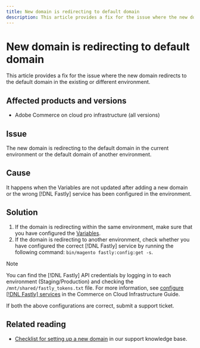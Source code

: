```yaml
---
title: New domain is redirecting to default domain
description: This article provides a fix for the issue where the new domain redirects to the default domain in the existing or different environment.
---
```

# New domain is redirecting to default domain

This article provides a fix for the issue where the new domain redirects to the default domain in the existing or different environment.

## Affected products and versions

* Adobe Commerce on cloud pro infrastructure (all versions)

## Issue

The new domain is redirecting to the default domain in the current environment or the default domain of another environment.

## Cause

It happens when the Variables are not updated after adding a new domain or the wrong [!DNL Fastly] service has been configured in the environment.

## Solution

1. If the domain is redirecting within the same environment, make sure that you have configured the [Variables](https://experienceleague.adobe.com/docs/commerce-cloud-service/user-guide/configure-store/multiple-sites.html#modify-variables).
1. If the domain is redirecting to another environment, check whether you have configured the correct [!DNL Fastly] service by running the following command: `bin/magento fastly:config:get -s`.

>[!NOTE]
>
>You can find the [!DNL Fastly] API credentials by logging in to each environment (Staging/Production) and checking the `/mnt/shared/fastly_tokens.txt` file. For more information, see [configure [!DNL Fastly] services](https://experienceleague.adobe.com/docs/commerce-cloud-service/user-guide/cdn/setup-fastly/fastly-configuration.html) in the Commerce on Cloud Infrastructure Guide.

If both the above configurations are correct, submit a support ticket.

## Related reading

* [Checklist for setting up a new domain](https://experienceleague.adobe.com/docs/commerce-knowledge-base/kb/how-to/checklist-for-setting-up-a-new-domain.html) in our support knowledge base.
